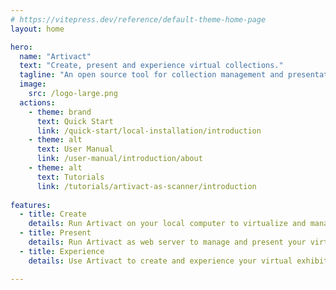 ```yaml
---
# https://vitepress.dev/reference/default-theme-home-page
layout: home

hero:
  name: "Artivact"
  text: "Create, present and experience virtual collections."
  tagline: "An open source tool for collection management and presentation."
  image:
    src: /logo-large.png
  actions:
    - theme: brand
      text: Quick Start
      link: /quick-start/local-installation/introduction
    - theme: alt
      text: User Manual
      link: /user-manual/introduction/about
    - theme: alt
      text: Tutorials
      link: /tutorials/artivact-as-scanner/introduction
      
features:
  - title: Create
    details: Run Artivact on your local computer to virtualize and manage your collection items.
  - title: Present
    details: Run Artivact as web server to manage and present your virtual collection online.
  - title: Experience
    details: Use Artivact to create and experience your virtual exhibitions in the metaverse.

---
```

